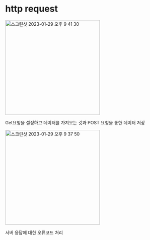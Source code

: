 # http request

<img width="300" alt="스크린샷 2023-01-29 오후 9 41 30" src="https://user-images.githubusercontent.com/93914482/215327353-d7de3dd5-7786-43ed-be83-b92e98f2719e.png">

Get요청을 설정하고 데이터를 가져오는 것과 POST 요청을 통한 데이터 저장


<img width="300" alt="스크린샷 2023-01-29 오후 9 37 50" src="https://user-images.githubusercontent.com/93914482/215327342-1edb8449-7584-4d3f-8d1e-c871b3a890d5.png">

서버 응답에 대한 오류코드 처리
